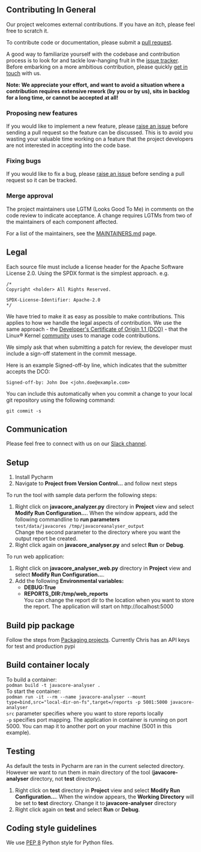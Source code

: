 ## Contributing In General
Our project welcomes external contributions. If you have an itch, please feel
free to scratch it.

To contribute code or documentation, please submit a [pull request](https://github.com/IBM/javacore-analyser/compare).

A good way to familiarize yourself with the codebase and contribution process is
to look for and tackle low-hanging fruit in the [issue tracker](https://github.com/ibm/javacore-analyser/issues).
Before embarking on a more ambitious contribution, please quickly [get in touch](#communication) with us.

**Note: We appreciate your effort, and want to avoid a situation where a contribution
requires extensive rework (by you or by us), sits in backlog for a long time, or
cannot be accepted at all!**

### Proposing new features

If you would like to implement a new feature, please 
[raise an issue](https://github.com/IBM/javacore-analyser/issues/new)
before sending a pull request so the feature can be discussed. This is to avoid
you wasting your valuable time working on a feature that the project developers
are not interested in accepting into the code base.

### Fixing bugs

If you would like to fix a bug, please [raise an issue](https://github.com/IBM/javacore-analyser/issues/new) before 
sending a pull request so it can be tracked.

### Merge approval

The project maintainers use LGTM (Looks Good To Me) in comments on the code
review to indicate acceptance. A change requires LGTMs from two of the
maintainers of each component affected.

For a list of the maintainers, see the [MAINTAINERS.md](MAINTAINERS.md) page.

## Legal

Each source file must include a license header for the Apache
Software License 2.0. Using the SPDX format is the simplest approach.
e.g.

```
/*
Copyright <holder> All Rights Reserved.

SPDX-License-Identifier: Apache-2.0
*/
```

We have tried to make it as easy as possible to make contributions. This
applies to how we handle the legal aspects of contribution. We use the
same approach - the [Developer's Certificate of Origin 1.1 (DCO)](https://github.com/hyperledger/fabric/blob/master/docs/source/DCO1.1.txt) - that the Linux® Kernel [community](https://elinux.org/Developer_Certificate_Of_Origin)
uses to manage code contributions.

We simply ask that when submitting a patch for review, the developer
must include a sign-off statement in the commit message.

Here is an example Signed-off-by line, which indicates that the
submitter accepts the DCO:

```
Signed-off-by: John Doe <john.doe@example.com>
```

You can include this automatically when you commit a change to your
local git repository using the following command:

```
git commit -s
```

## Communication
Please feel free to connect with us on our [Slack channel](https://ibm.enterprise.slack.com/archives/C01KQ4X0ZK6).

## Setup
1. Install Pycharm
2. Navigate to **Project from Version Control...** and follow next steps

To run the tool with sample data perform the following steps:
1. Right click on **javacore_analyzer.py** directory in **Project** view and select **Modify Run Configuration...**. 
When the window appears, add the following commandline to **run parameters**  
`test/data/javacores /tmp/javacoreanalyser_output`  
Change the second parameter to the directory where you want the output report be created.
2. Right click again on **javacore_analyser.py** and select **Run** or **Debug**.

To run web application:
1. Right click on **javacore_analyser_web.py** directory in **Project** view and select **Modify Run Configuration...**.
2. Add the following **Environmental variables:**
   * **DEBUG:True**
   * **REPORTS_DIR:/tmp/web_reports**  
   You can change the report dir to the location when you want to store the report. 
   The application will start on http://localhost:5000


## Build pip package 
Follow the steps from [Packaging projects](https://packaging.python.org/en/latest/tutorials/packaging-projects/).
Currently Chris has an API keys for test and production pypi

## Build container localy  
To build a container:  
`podman build -t javacore-analyser .`  
To start the container:  
`podman run -it --rm --name javacore-analyser --mount type=bind,src="local-dir-on-fs",target=/reports -p 5001:5000 javacore-analyser`  
`src` parameter specifies where you want to store reports locally  
`-p` specifies port mapping. The application in container is running on port 5000. You can map it to another port on 
your machine (5001 in this example).

## Testing
As default the tests in Pycharm are ran in the current selected directory. However we want to run them in main 
directory of the tool (**javacore-analyser** directory, not **test** directory). 
1. Right click on **test** directory in **Project** view and select **Modify Run Configuration...**. 
When the window appears, the **Working Directory** will be set to **test** directory. 
Change it to **javacore-analyser** directory
2. Right click again on **test** and select **Run** or **Debug**.

## Coding style guidelines
We use [PEP 8](https://peps.python.org/pep-0008/) Python style for Python files.
